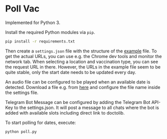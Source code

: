 # Poll Vac

Implemented for Python 3.

Install the required Python modules via `pip`.

```bash
pip install -r requirements.txt
```

Then create a `settings.json` file with the structure of the [example](settings.json.example) file.
To get the actual URLs, you can use e.g. the Chrome dev tools and monitor the network tab.
When selecting a location and vaccination type, you can see the request URL in there.
However, the URLs in the example file seem to be quite stable, only the start date needs to be updated every day.

An audio file can be configured to be played when an available date is detected.
Download a file e.g. from [here](https://mixkit.co/free-sound-effects/alarm/) and configure the file name inside the settings file.

Telegram Bot Message can be configured by adding the Telegram Bot API-Key to the settings.json.
It will post a message to all chats where the bot is added with available slots including direct link to doctolib.

To start polling for dates, execute:

```
python poll.py
```
